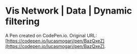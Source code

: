 # Vis Network | Data | Dynamic filtering

A Pen created on CodePen.io. Original URL: [https://codepen.io/lucasmogari/pen/BazQxeZ](https://codepen.io/lucasmogari/pen/BazQxeZ).

